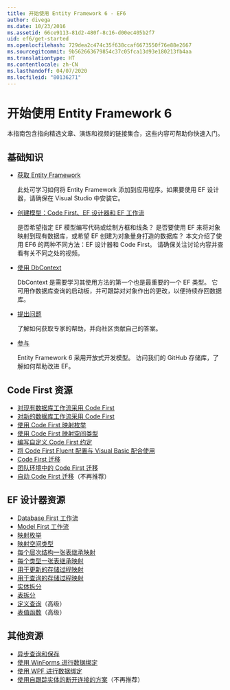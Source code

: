 ```yaml
---
title: 开始使用 Entity Framework 6 - EF6
author: divega
ms.date: 10/23/2016
ms.assetid: 66ce9113-81d2-480f-8c16-d00ec405b2f7
uid: ef6/get-started
ms.openlocfilehash: 729dea2c474c35f638ccaf6673550f76e88e2667
ms.sourcegitcommit: 9b562663679854c37c05fca13d93e180213fb4aa
ms.translationtype: HT
ms.contentlocale: zh-CN
ms.lasthandoff: 04/07/2020
ms.locfileid: "80136271"
---
```

# <a name="get-started-with-entity-framework-6"></a>开始使用 Entity Framework 6

本指南包含指向精选文章、演练和视频的链接集合，这些内容可帮助你快速入门。

## <a name="fundamentals"></a>基础知识

* [获取 Entity Framework](~/ef6/fundamentals/install.md)

  此处可学习如何将 Entity Framework 添加到应用程序。如果要使用 EF 设计器，请确保在 Visual Studio 中安装它。

* [创建模型：Code First、EF 设计器和 EF 工作流](~/ef6/modeling/index.md)

  是否希望指定 EF 模型编写代码或绘制方框和线条？
是否要使用 EF 来将对象映射到现有数据库，或希望 EF 创建为对象量身打造的数据库？
本文介绍了使用 EF6 的两种不同方法：EF 设计器和 Code First。
请确保关注讨论内容并查看有关不同之处的视频。

* [使用 DbContext](~/ef6/fundamentals/working-with-dbcontext.md)

  DbContext 是需要学习其使用方法的第一个也是最重要的一个 EF 类型。 它可用作数据库查询的启动板，并可跟踪对对象作出的更改，以便持续存回数据库。

* [提出问题](~/ef6/resources/get-help.md)

  了解如何获取专家的帮助，并向社区贡献自己的答案。

* [参与](https://github.com/aspnet/EntityFramework6/)

  Entity Framework 6 采用开放式开发模型。 访问我们的 GitHub 存储库，了解如何帮助改进 EF。

## <a name="code-first-resources"></a>Code First 资源

  - [对现有数据库工作流采用 Code First](~/ef6/modeling/code-first/workflows/existing-database.md)
  - [对新的数据库工作流采用 Code First](~/ef6/modeling/code-first/workflows/new-database.md)
  - [使用 Code First 映射枚举](~/ef6/modeling/code-first/data-types/enums.md)
  - [使用 Code First 映射空间类型](~/ef6/modeling/code-first/data-types/spatial.md)
  - [编写自定义 Code First 约定](~/ef6/modeling/code-first/conventions/custom.md)
  - [将 Code First Fluent 配置与 Visual Basic 配合使用](~/ef6/modeling/code-first/fluent/vb.md)
  - [Code First 迁移](~/ef6/modeling/code-first/migrations/index.md)
  - [团队环境中的 Code First 迁移](~/ef6/modeling/code-first/migrations/teams.md)
  - [自动 Code First 迁移](~/ef6/modeling/code-first/migrations/automatic.md)（不再推荐）

## <a name="ef-designer-resources"></a>EF 设计器资源
  - [Database First 工作流](~/ef6/modeling/designer/workflows/database-first.md)
  - [Model First 工作流](~/ef6/modeling/designer/workflows/model-first.md)
  - [映射枚举](~/ef6/modeling/designer/data-types/enums.md)
  - [映射空间类型](~/ef6/modeling/designer/data-types/spatial.md)
  - [每个层次结构一张表继承映射](~/ef6/modeling/designer/inheritance/tph.md)
  - [每个类型一张表继承映射](~/ef6/modeling/designer/inheritance/tpt.md)
  - [用于更新的存储过程映射](~/ef6/modeling/designer/stored-procedures/cud.md)
  - [用于查询的存储过程映射](~/ef6/modeling/designer/stored-procedures/query.md)
  - [实体拆分](~/ef6/modeling/designer/entity-splitting.md)
  - [表拆分](~/ef6/modeling/designer/table-splitting.md)
  - [定义查询](~/ef6/modeling/designer/advanced/defining-query.md)（高级）
  - [表值函数](~/ef6/modeling/designer/advanced/tvfs.md)（高级）

## <a name="other-resources"></a>其他资源
  - [异步查询和保存](~/ef6/fundamentals/async.md)
  - [使用 WinForms 进行数据绑定](~/ef6/fundamentals/databinding/winforms.md)
  - [使用 WPF 进行数据绑定](~/ef6/fundamentals/databinding/wpf.md)
  - [使用自跟踪实体的断开连接的方案](~/ef6/fundamentals/disconnected-entities/self-tracking-entities/walkthrough.md)（不再推荐）
